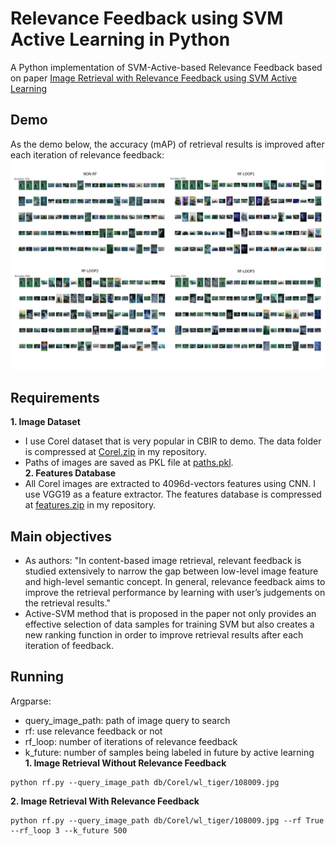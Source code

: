 # Relevance Feedback using SVM Active Learning in Python

A Python implementation of SVM-Active-based Relevance Feedback based on paper [Image Retrieval with Relevance Feedback using SVM Active Learning](https://www.researchgate.net/publication/316508249_Image_Retrieval_with_Relevance_Feedback_using_SVM_Active_Learning)

## Demo
As the demo below, the accuracy (mAP) of retrieval results is improved after each iteration of relevance feedback:
![demo](plot_git/demo.jpg)

## Requirements
**1. Image Dataset**
- I use Corel dataset that is very popular in CBIR to demo. The data folder is compressed at [Corel.zip](https://github.com/HoangPham3003/SVM-Active-Learning-for-Relevance-Feedback/blob/main/db/Corel.zip) in my repository.
- Paths of images are saved as PKL file at [paths.pkl](https://github.com/HoangPham3003/SVM-Active-Learning-for-Relevance-Feedback/blob/main/db/features/paths.pkl).\
**2. Features Database**
- All Corel images are extracted to 4096d-vectors features using CNN. I use VGG19 as a feature extractor. The features database is compressed at [features.zip](https://github.com/HoangPham3003/SVM-Active-Learning-for-Relevance-Feedback/blob/main/db/features/features.zip) in my repository.

## Main objectives
- As authors: "In content-based image retrieval, relevant feedback is studied extensively to narrow the gap between low-level image feature and high-level semantic concept. In general, relevance feedback aims to improve the retrieval performance by learning with user’s judgements on the retrieval results."
- Active-SVM method that is proposed in the paper not only provides an effective selection of data samples for training SVM but also creates a new ranking function in order to improve retrieval results after each iteration of feedback.

## Running
Argparse:
- query_image_path: path of image query to search
- rf: use relevance feedback or not
- rf_loop: number of iterations of relevance feedback
- k_future: number of samples being labeled in future by active learning\
**1. Image Retrieval Without Relevance Feedback**
``` shell
python rf.py --query_image_path db/Corel/wl_tiger/108009.jpg
```
**2. Image Retrieval With Relevance Feedback**
``` shell
python rf.py --query_image_path db/Corel/wl_tiger/108009.jpg --rf True --rf_loop 3 --k_future 500
```
